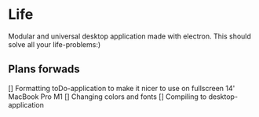 # Life
Modular and universal desktop application made with electron. This should solve all your life-problems:)

## Plans forwads
[] Formatting toDo-application to make it nicer to use on fullscreen 14' MacBook Pro M1
[] Changing colors and fonts
[] Compiling to desktop-application
